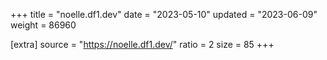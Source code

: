 +++
title = "noelle.df1.dev"
date = "2023-05-10"
updated = "2023-06-09"
weight = 86960

[extra]
source = "https://noelle.df1.dev/"
ratio = 2
size = 85
+++

